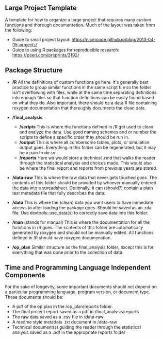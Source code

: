 ## Large Project Template

A template for how to organize a large project that requires many custom functions and thorough documentation. Much of the layout was taken from the following:

* Guide to small project layout: https://nicercode.github.io/blog/2013-04-05-projects/
* Guide to using R packages for reproducible research: https://peerj.com/preprints/3192/

## Package Structure

* __/R__
  All the definitions of custom functions go here. It's generally best practice to group similar functions in the same script file so the folder isn't overflowing with files, while at the same time separating definitions into enough files so that function definitions can be easily found based on what they do. Also important, there should be a data.R file containing roxygen documentation that thoroughly documents the clean data.
  
* __/final_analysis__
  * __/scripts__ This is where the functions defined in /R get used to clean and analyze the data. Use good naming schemes and or number the scripts to define a specific order they should be run in.
  * __/output__ This is where all cumbersome tables, plots, or simulation output goes. Everything in this folder can be regenerated, but it may be a pain to do so.
  * __/reports__ Here we would store a technical .rmd that walks the reader through the statistical analysis and choices made. This would also be where the final report and reports from previous years are stored.
 * __/data-raw__ This is where the raw data that never gets touched goes. The contents of this folder should be provided by whoever manually entered the data into a spreadsheet. Optionally, it can (should?) contain a plain text metadata file that fully describes the data.
 
 * __/data__ This is where the (clean) data you want users to have immediate access to after loading the package goes. Should be saved as an .rda file. Use devtools::use_data(x) to correctly save data into this folder.

 * __/man__ (stands for manual) This is where the documentation for all the functions in /R goes. The contents of this folder are automatically generated by roxygen and should not be manually edited. All functions defined in /R should have roxygen documenation.

* __/op_plan__ Similar structure as the final_analysis folder, except this is for everything that was done prior to the collection of data.


## Time and Programming Language Independent Components

For the sake of longevity, some important documents should not depend on a particular programming language, program version, or document type. These documents should be:

* A pdf of the op plan in the /op_plan/reports folder.
* The final project report saved as a pdf in /final_analysis/reports
* The raw data saved as a .csv file in /data-raw
* A readme style metadata .txt document in /data-raw 
* Technical document(s) guiding the reader through the statistical analysis saved as a .pdf in the appropriate reports folder

